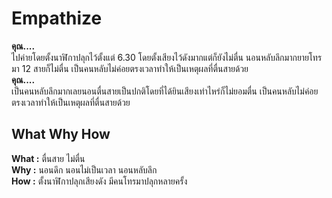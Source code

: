 # Empathize


**คุณ....**<br>
ไปค่ายโดยตั้งนาฬิกาปลุกไว้ตั้งแต่ 6.30 โดยตั้งเสียงไว้ดังมากแต่ก็ยังไม่ตื่น นอนหลับลึกมากยายโทรมา 12 สายก็ไม่ตื่น เป็นคนหลับไม่ค่อยตรงเวลาทำให้เป็นเหตุผลที่ตื่นสายด้วย<br>
**คุณ....**<br>
เป็นคนหลับลึกมากเลยนอนตื่นสายเป็นปกติโดยที่ได้ยินเสียงเท่าไหร่ก็ไม่ยอมตื่น เป็นคนหลับไม่ค่อยตรงเวลาทำให้เป็นเหตุผลที่ตื่นสายด้วย<br>


## What Why How
**What :** ตื่นสาย ไม่ตื่น <br>
**Why :** นอนดึก นอนไม่เป็นเวลา นอนหลับลึก <br>
**How :** ตั้งนาฬิกาปลุกเสียงดัง มีคนโทรมาปลุกหลายครั้ง <br>


